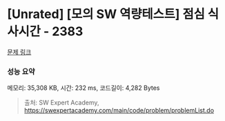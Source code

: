 # [Unrated] [모의 SW 역량테스트] 점심 식사시간 - 2383 

[문제 링크](https://swexpertacademy.com/main/code/problem/problemDetail.do?contestProbId=AV5-BEE6AK0DFAVl) 

### 성능 요약

메모리: 35,308 KB, 시간: 232 ms, 코드길이: 4,282 Bytes



> 출처: SW Expert Academy, https://swexpertacademy.com/main/code/problem/problemList.do